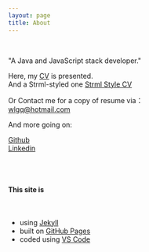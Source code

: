 ```yaml
---
layout: page
title: About
---
```

<br>

<p class="message">
"A Java and JavaScript stack developer."
</p>

Here, my <a href="{{ site.baseUrl }}/cv.html" target="_blank">CV</a> is presented. <br /> And a Strml-styled one <a href="{{ site.baseUrl }}/strml/index.html" target="_blank">Strml Style CV</a>

Or Contact me for a copy of resume via：<br />
[wlgq@hotmail.com](mailto:wlgq@hotmail.com)

And more going on:

<a href="https://github.com/shuson" target="_blank"><i class="fa fa-github-alt"></i> Github</a>
<br />
<a href="https://www.linkedin.com/in/shuson" target="_blank"><i class="fa fa-linkedin-square"></i> Linkedin</a>

<br><br>

#### This site is 
<br>

* using <a href="http://jekyllrb.com" target="_blank">Jekyll</a>
* built on <a href="https://pages.github.com" target="_blank">GitHub Pages</a>
* coded using <a href="https://code.visualstudio.com/" target="_blank">VS Code</a>

<br>
<br>

